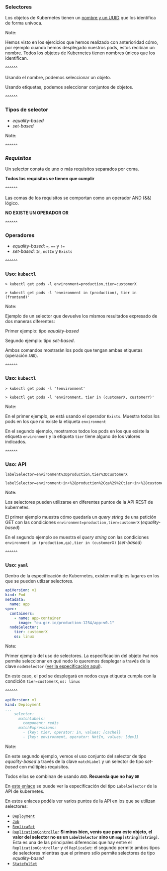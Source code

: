 ### Selectores

Los objetos de Kubernetes tienen un 
[nombre y un UUID](https://kubernetes.io/docs/concepts/overview/working-with-objects/names/) 
que los identifica de forma unívoca.

Note:

Hemos visto en los ejercicios que hemos realizado con anterioridad
cómo, por ejemplo cuando hemos desplegado nuestros pods, estos recibían un
nombre. Todos los objetos de Kubernetes tienen nombres únicos que los identifican.

^^^^^^

Usando el nombre, podemos seleccionar un objeto.

Usando etiquetas, podemos seleccionar conjuntos de objetos.<!-- .element:  class="fragment" data-fragment-index="2" -->

^^^^^^

### Tipos de selector

* _equality-based_
* _set-based_

Note:

^^^^^^
### _Requisitos_

Un selector consta de uno o más requisitos separados por coma.

**Todos los requisitos se tienen que cumplir** 

^^^^^^

Las comas de los requisitos se comportan como un operador AND (&&) lógico.

**NO EXISTE UN OPERADOR OR**

^^^^^^
### Operadores

* _equality-based_:  `=`, `==` y `!=`
* _set-based_: `In`, `notIn` y `Exists`


^^^^^^

### Uso: `kubectl`

```text
> kubectl get pods -l environment=production,tier=customerX
```

```text
> kubectl get pods -l 'environment in (production), tier in (frontend)'
```

Note:

Ejemplo de un selector que devuelve los mismos resultados expresado de dos maneras 
diferentes:

Primer ejemplo: tipo _equality-based_ 

Segundo ejemplo: tipo _set-based_.

Ambos comandos mostrarán los pods que tengan ambas etiquetas (operación `AND`).

^^^^^^

### Uso: `kubectl`

```text
> kubectl get pods -l '!environment'
```

```text
> kubectl get pods -l 'environment, tier in (customerX, customerY)'
```

Note:

En el primer ejemplo, se está usando el operador `Exists`. Muestra todos los pods en
los que no existe la etiqueta `environment`

En el segundo ejemplo, mostramos todos los pods en los que existe la etiqueta `environment`
y la etiqueta `tier` tiene alguno de los valores indicados.

^^^^^^

### Uso: API

```text
labelSelector=environment%3Dproduction,tier%3DcustomerX
```

```text
labelSelector=environment+in+%28production%2Cqa%29%2Ctier+in+%28customerX%29
```

Note:

Los selectores pueden utilizarse en diferentes puntos de la API REST de kubernetes.

El primer ejemplo muestra cómo quedaría un _query string_ de una petición GET 
con las condiciones `environment=production,tier=customerX` (_equality-based_)

En el segundo ejemplo se muestra el _query string_ con las condiciones
`environment in (production,qa),tier in (customerX)`
(_set-based_)

^^^^^^
### Uso: `yaml`

Dentro de la especificación de Kubernetes, existen múltiples lugares en los que 
se pueden utlizar selectores.



```yaml [9,10]
apiVersion: v1
kind: Pod
metadata:
  name: app
spec:
  containers:
    - name: app-container
      image: "eu.gcr.io/production-1234/app:v0.1"
  nodeSelector:
    tier: customerX
    os: linux 
```

Note:

Primer ejemplo del uso de selectores. La especificación del objeto `Pod` 
nos permite seleccionar en qué nodo lo queremos desplegar a través de la clave
`nodeSelector` ([ver la especificación aquí](https://kubernetes.io/docs/reference/kubernetes-api/workload-resources/pod-v1/#scheduling)).

En este caso, el pod se desplegará en nodos cuya etiqueta cumpla con la condición
`tier=customerX,os: linux` 

^^^^^^

```yaml
apiVersion: v1
kind: Deployment
...
    selector:
      matchLabels:
        component: redis
      matchExpressions:
        - {key: tier, operator: In, values: [cache]}
        - {key: environment, operator: NotIn, values: [dev]}
```

Note:

En este segundo ejemplo, vemos el uso conjunto del selector de tipo _equality-based_ 
a través de la clave `matchLabel` y un selector de tipo _set-based_ con múltiples
requisitos.

Todos ellos se combinan de usando `AND`. **Recuerda que no hay `OR`**

En 
[este enlace](https://kubernetes.io/docs/reference/kubernetes-api/common-definitions/label-selector/#LabelSelector) 
se puede ver la especificación del tipo `LabelSelector` de la API de kubernetes.

En estos enlaces podéis ver varios puntos de la API en los que se utilizan selectores:
* [`Deployment`](https://kubernetes.io/docs/reference/kubernetes-api/workload-resources/deployment-v1/#DeploymentSpec)
* [`Job`](https://kubernetes.io/docs/reference/kubernetes-api/workload-resources/job-v1/#selector)
* [`ReplicaSet`](https://kubernetes.io/docs/reference/kubernetes-api/workload-resources/replica-set-v1/#ReplicaSetSpec)
* [`ReplicationController`](https://kubernetes.io/docs/reference/kubernetes-api/workload-resources/replication-controller-v1/#ReplicationControllerSpec) **Si miras bien, verás
  que para este objeto, el valor del selector no es un `LabelSelector` sino un
  `map[string][string]`**. Esta es una de las principales diferencias que hay entre
  el `ReplicationController` y el `ReplicaSet`: el segundo permite ambos tipos de
  selectores mientras que el primero sólo permite selectores de tipo _equality-based_
* [`StatefulSet`](https://kubernetes.io/docs/reference/kubernetes-api/workload-resources/stateful-set-v1/#StatefulSetSpec)